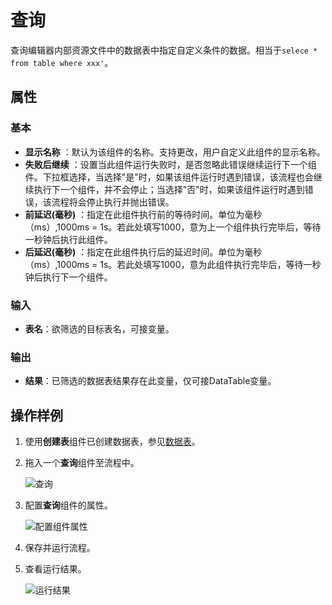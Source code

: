 # 查询

查询编辑器内部资源文件中的数据表中指定自定义条件的数据。相当于`selece * from table where xxx'`。

## 属性

### 基本

- **显示名称** ：默认为该组件的名称。支持更改，用户自定义此组件的显示名称。
- **失败后继续** ：设置当此组件运行失败时，是否忽略此错误继续运行下一个组件。下拉框选择，当选择"是"时，如果该组件运行时遇到错误，该流程也会继续执行下一个组件，并不会停止；当选择"否"时，如果该组件运行时遇到错误，该流程将会停止执行并抛出错误。
- **前延迟(毫秒)** ：指定在此组件执行前的等待时间。单位为毫秒（ms）,1000ms = 1s。若此处填写1000，意为上一个组件执行完毕后，等待一秒钟后执行此组件。
- **后延迟(毫秒)** ：指定在此组件执行后的延迟时间。单位为毫秒（ms）,1000ms = 1s。若此处填写1000，意为此组件执行完毕后，等待一秒钟后执行下一个组件。

### 输入

- **表名**：欲筛选的目标表名，可接变量。

### 输出

- **结果**：已筛选的数据表结果存在此变量，仅可接DataTable变量。

## 操作样例

1. 使用**创建表**组件已创建数据表，参见[数据表](./createtable.md)。
2. 拖入一个**查询**组件至流程中。

   ![查询](https://docimages.blob.core.chinacloudapi.cn/images/Activities/querydatatable20210323.png)

3. 配置**查询**组件的属性。

    ![配置组件属性](https://docimages.blob.core.chinacloudapi.cn/images/Activities/settingquerydatatable20210323.png)

4. 保存并运行流程。
5. 查看运行结果。

   ![运行结果](https://docimages.blob.core.chinacloudapi.cn/images/Activities/querydatatableresult20210323.png)